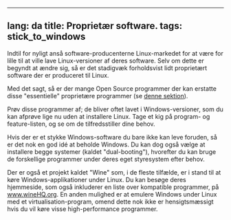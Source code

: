

---
lang: da
title: Proprietær software.
tags: stick_to_windows
---

Indtil for nyligt anså software-producenterne Linux-markedet for at være for lille til at ville lave Linux-versioner af deres software. Selv om dette er begyndt at ændre sig, så er det stadigvæk forholdsvist lidt proprietært software der er produceret til Linux.

Med det sagt, så er der mange Open Source programmer der kan erstatte disse "essentielle" proprietære programmer (se <a href="/items/warez">denne sektion</a>).

Prøv disse programmer af; de bliver oftet lavet i Windows-versioner, som du kan afprøve lige nu uden at installere Linux. Tage et kig på program- og feature-listen, og se om de tilfredsstiller dine behov.

Hvis der er et stykke Windows-software du bare ikke kan leve foruden, så er det nok en god idé at beholde Windows. Du kan dog også vælge at installere begge systemer (kaldet "dual-booting"), hvorefter du kan bruge de forskellige programmer under deres eget styresystem efter behov.


Der er også et projekt kaldet "Wine" som, i de fleste tilfælde, er i stand til at køre Windows-applikationer under Linux. Du kan besøge deres hjemmeside, som også inkluderer en liste over kompatible programmer, på <a href="http://www.winehq.org">www.wineHQ.org</a>. En anden mulighed er at emulere Windows under Linux med et virtualisation-program, omend dette nok ikke er hensigtsmæssigt hvis du vil køre visse high-performance programmer.

